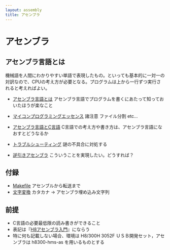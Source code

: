 ```yaml
---
layout: assembly
title: アセンブラ
---
```

# アセンブラ

## アセンブラ言語とは

機械語を人間にわかりやすい単語で表現したもの。といっても基本的に一対一の対訳なので、CPUの考え方が必要となる。プログラムは上から一行ずつ実行されると考えればよい。

* [アセンブラ言語とは](about-asm.html)
  アセンブラ言語でプログラムを書くにあたって知っておいたほうが楽なこと
  
* [マイコンプログラミングエッセンス](essence) 諸注意 ファイル分割 etc...
* [アセンブラ言語とC言語](asm-c)
  C言語での考え方や書き方は、アセンブラ言語になおすとどうなるか
* [トラブルシューティング](troubleshoot)
  謎の不具合に対処する
* [逆引きアセンブラ](ref-asm)
  こういうことを実現したい。どうすれば？


## 付録
* [Makefile](makefile.html) アセンブルから転送まで
* [文字変換](assets/) カタカナ -> アセンブラ埋め込み文字列


## 前提
* C言語の必要最低限の読み書きができること
* 表記は『[H8アセンブラ入門](https://books.google.co.jp/books?id=9dd1xBNFRpAC)』にならう
* 特に何も記載しない場合、環境は H8/300H 3052F ＵＳＢ開発セット，アセンブラは h8300-hms-as を用いるものとする